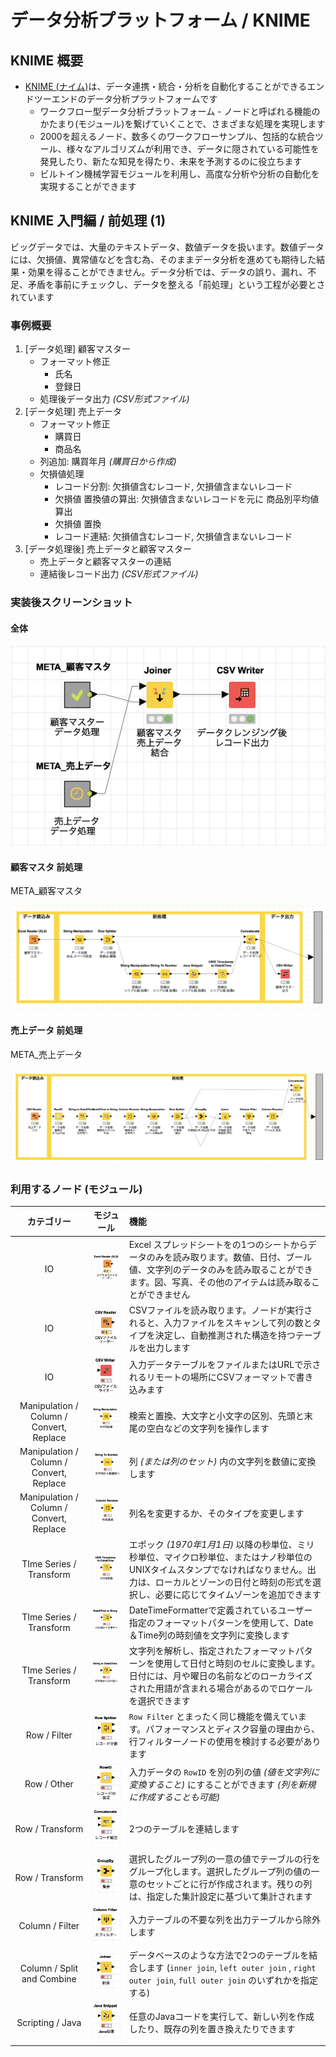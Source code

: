 # データ分析プラットフォーム / KNIME
## KNIME 概要

* <a href="https://www.knime.com/" target="_blank">KNIME (ナイム)</a>は、データ連携・統合・分析を自動化することができるエンドツーエンドのデータ分析プラットフォームです
	* ワークフロー型データ分析プラットフォーム - ノードと呼ばれる機能のかたまり(モジュール)を繋げていくことで、さまざまな処理を実現します
	* 2000を超えるノード、数多くのワークフローサンプル、包括的な統合ツール、様々なアルゴリズムが利用でき、データに隠されている可能性を発見したり、新たな知見を得たり、未来を予測するのに役立ちます
	* ビルトイン機械学習モジュールを利用し、高度な分析や分析の自動化を実現することができます


## KNIME 入門編 / 前処理 (1)

ビッグデータでは、大量のテキストデータ、数値データを扱います。数値データには、欠損値、異常値などを含む為、そのままデータ分析を進めても期待した結果・効果を得ることができません。データ分析では、データの誤り、漏れ、不足、矛盾を事前にチェックし、データを整える「前処理」という工程が必要とされています


### 事例概要

1. [データ処理] 顧客マスター
	- フォーマット修正
		- 氏名
		- 登録日
    - 処理後データ出力 *(CSV形式ファイル)*
2. [データ処理] 売上データ
	- フォーマット修正
		- 購買日 
		- 商品名
	- 列追加: 購買年月 *(購買日から作成)*
	- 欠損値処理
		- レコード分割: 欠損値含むレコード, 欠損値含まないレコード
		- 欠損値 置換値の算出: 欠損値含まないレコードを元に 商品別平均値算出
		- 欠損値 置換
		- レコード連結: 欠損値含むレコード, 欠損値含まないレコード
3. [データ処理後] 売上データと顧客マスター
	- 売上データと顧客マスターの連結
	- 連結後レコード出力 *(CSV形式ファイル)*

### 実装後スクリーンショット
#### 全体
![](images/knime_practice_1_1.png)

#### 顧客マスタ 前処理

META_顧客マスタ

![](images/knime_practice_1_2.png)

#### 売上データ 前処理

META_売上データ

![](images/knime_practice_1_3.png)


### 利用するノード (モジュール)

|  カテゴリー |モジュール  |  機能  |
| :----: | :----: | :--- |
|  IO | ![](images/node_io_excel_reader.png) | Excel スプレッドシートをの1つのシートからデータのみを読み取ります。数値、日付、ブール値、文字列のデータのみを読み取ることができます。図、写真、その他のアイテムは読み取ることができません  |
|  IO | ![](images/node_io_csv_reader.png) |  CSVファイルを読み取ります。ノードが実行されると、入力ファイルをスキャンして列の数とタイプを決定し、自動推測された構造を持つテーブルを出力します  |
|  IO | ![](images/node_io_csv_writer.png) |  入力データテーブルをファイルまたはURLで示されるリモートの場所にCSVフォーマットで書き込みます  |
| Manipulation / Column / Convert, Replace | ![](images/node_string_manipulation.png) |  検索と置換、大文字と小文字の区別、先頭と末尾の空白などの文字列を操作します  |
| Manipulation / Column / Convert, Replace | ![](images/node_string_to_number.png) |  列 *(または列のセット)* 内の文字列を数値に変換します  |
| Manipulation / Column / Convert, Replace | ![](images/node_column_rename.png) |  列名を変更するか、そのタイプを変更します  |
|  TIme Series / Transform | ![](images/node_unix_timestamp_to_datetime.png) | エポック *(1970年1月1日)* 以降の秒単位、ミリ秒単位、マイクロ秒単位、またはナノ秒単位のUNIXタイムスタンプでなければなりません。出力は、ローカルとゾーンの日付と時刻の形式を選択し、必要に応じてタイムゾーンを追加できます  |
|  TIme Series / Transform | ![](images/node_datetime_to_string.png) |  DateTimeFormatterで定義されているユーザー指定のフォーマットパターンを使用して、Date＆Time列の時刻値を文字列に変換します  |
|  TIme Series / Transform | ![](images/node_string_to_datetime.png) |  文字列を解析し、指定されたフォーマットパターンを使用して日付と時刻のセルに変換します。日付には、月や曜日の名前などのローカライズされた用語が含まれる場合があるのでロケールを選択できます |
| Row / Filter | ![](images/node_row_splitter_1.png) |  `Row Filter` とまったく同じ機能を備えています。パフォーマンスとディスク容量の理由から、行フィルターノードの使用を検討する必要があります  |
| Row / Other | ![](images/node_row_id.png) |  入力データの `RowID` を別の列の値 *(値を文字列に変換すること)* にすることができます *(列を新規に作成することも可能)*  |
| Row / Transform | ![](images/node_row_concatenate.png) |  2つのテーブルを連結します  |
| Row / Transform | ![](images/node_group_by.png) |  選択したグループ列の一意の値でテーブルの行をグループ化します。選択したグループ列の値の一意のセットごとに行が作成されます。残りの列は、指定した集計設定に基づいて集計されます  |
| Column / Filter | ![](images/node_column_filter.png) | 入力テーブルの不要な列を出力テーブルから除外します |
| Column / Split and Combine | ![](images/node_joiner.png) |  データベースのような方法で2つのテーブルを結合します (`inner join`, `left outer join` , `right outer join`, `full outer join` のいずれかを指定する)  |
| Scripting / Java  | ![](images/node_java_snipet.png) |  任意のJavaコードを実行して、新しい列を作成したり、既存の列を置き換えたりできます  |
